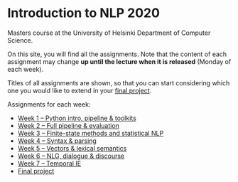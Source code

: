 Introduction to NLP 2020
========================

Masters course at the University of Helsinki
Department of Computer Science.

On this site, you will find all the assignments. Note that
the content of each assignment may change **up until the lecture
when it is released** (Monday of each week).

Titles of all assignments are shown, so that you can start
considering which one you would like to extend in your
[final project](final_project/).

Assignments for each week:
 - [Week 1 – Python intro, pipeline & toolkits](week1/)
 - [Week 2 – Full pipeline & evaluation](week2/)
 - [Week 3 – Finite-state methods and statistical NLP](week3/)
 - [Week 4 – Syntax & parsing](week4/)
 - [Week 5 – Vectors & lexical semantics](week5/)
 - [Week 6 – NLG, dialogue & discourse](week6/)
 - [Week 7 – Temporal IE](week7/)
 - [Final project](final_project/)
